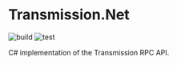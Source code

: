 # Transmission.Net

![build](https://img.shields.io/endpoint?url=https://gist.githubusercontent.com/rodrigost23/e6de305db65d34d270c2ef4be84dcb82/raw/main-build.json)
![test](https://img.shields.io/endpoint?url=https://gist.githubusercontent.com/rodrigost23/e6de305db65d34d270c2ef4be84dcb82/raw/main-test.json)

C# implementation of the Transmission RPC API.
